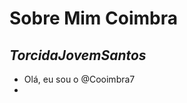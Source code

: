 
# Sobre Mim **Coimbra**

## *TorcidaJovemSantos*
 
- Olá, eu sou o @Cooimbra7
- 


<!---
Cooimbra7/Cooimbra7 is a ✨ special ✨ repository because its `README.md` (this file) appears on your GitHub profile.
You can click the Preview link to take a look at your changes.
--->
